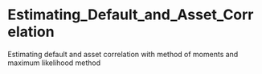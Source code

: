 # Estimating_Default_and_Asset_Correlation
Estimating default and asset correlation with method of moments and maximum likelihood method
